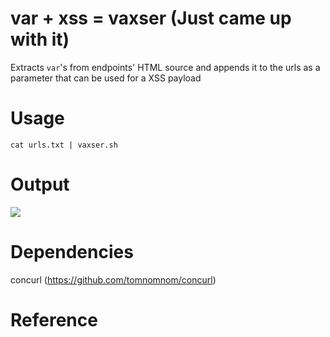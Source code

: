 # var + xss = vaxser (Just came up with it)

Extracts `var`'s from endpoints' HTML source and appends it to the urls as a parameter that can be used for a XSS payload

# Usage

`cat urls.txt | vaxser.sh`

# Output

![](https://i.imgur.com/YqbbLQU.png)

# Dependencies 

concurl (https://github.com/tomnomnom/concurl)

# Reference

